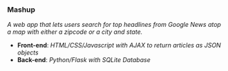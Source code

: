 ### Mashup ###  
  
_A web app that lets users search for top headlines from Google News atop a map with either a zipcode or a city and state._  
- **Front-end**: _HTML/CSS/Javascript with AJAX to return articles as JSON objects_
- **Back-end**: _Python/Flask with SQLite Database_  

